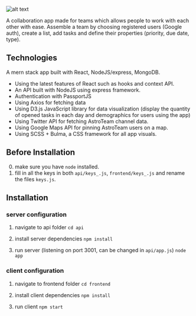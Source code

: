 ![alt text](https://raw.githubusercontent.com/moreroron/AstroTeam/1eec42b8c765de38edd6eee03b633e870c072cc8/cover.svg?raw=true)

A collaboration app made for teams which allows people to work with each other with ease. Assemble a team by choosing registered users (Google auth), create a list, add tasks and define their properties (priority, due date, type).


## Technologies
A mern stack app built with React, NodeJS/express, MongoDB.
- Using the latest features of React such as hooks and context API.
- An API built with NodeJS using express framework.
- Authentication with PassportJS
- Using Axios for fetching data
- Using D3.js JavaScript library for data visualization (display the quantity of opened tasks in each day and demographics for users using the app)
- Using Twitter API for fetching AstroTeam channel data.
- Using Google Maps API for pinning AstroTeam users on a map.
- Using SCSS + Bulma, a CSS framework for all app visuals.


## Before Installation

0. make sure you have `node` installed.
1. fill in all the keys in both `api/keys_.js`, `frontend/keys_.js` and rename the files `keys.js`.

## Installation

### server configuration

1. navigate to api folder
   `cd api`

2. install server dependencies
   `npm install`

3. run server (listening on port 3001, can be changed in `api/app.js`)
   `node app`

### client configuration

1. navigate to frontend folder
   `cd frontend`

2. install client dependencies
   `npm install`

3. run client
   `npm start`
